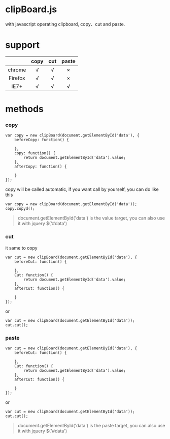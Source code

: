 # clipBoard.js
with javascript operating clipboard, copy、cut and paste.


# support
|               | copy   |  cut    |  paste   |
| :-----------: |:------:| :------:| :------: |   
| chrome        | √      | √       | ×        |
| Firefox       | √      | √       | ×        |
| IE7+          | √      | √       | √        |


# methods
###  copy
```
var copy = new clipBoard(document.getElementById('data'), {
	beforeCopy: function() {
		
	},
	copy: function() {
		return document.getElementById('data').value;
	},
	afterCopy: function() {

	}
});
```
copy will be called automatic, if you want call by yourself, you can do like this 
```
var copy = new clipBoard(document.getElementById('data'));
copy.copyd();
```
> document.getElementById('data') is the value target, you can also use it with jquery  $('#data')


### cut
it same to copy
```
var cut = new clipBoard(document.getElementById('data'), {
	beforeCut: function() {
		
	},
	Cut: function() {
		return document.getElementById('data').value;
	},
	afterCut: function() {

	}
});
```
or
```
var cut = new clipBoard(document.getElementById('data'));
cut.cut();
```

### paste
```
var cut = new clipBoard(document.getElementById('data'), {
	beforeCut: function() {
		
	},
	Cut: function() {
		return document.getElementById('data').value;
	},
	afterCut: function() {

	}
});
```
or
```
var cut = new clipBoard(document.getElementById('data'));
cut.cut();
```
> document.getElementById('data') is the paste target, you can also use it with jquery  $('#data')
